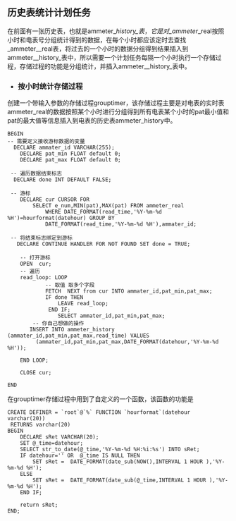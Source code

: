 ## 历史表统计计划任务

在前面有一张历史表，也就是ammeter\__history_表_，_它是对_ammeter_\_real按照小时和电表号分组统计得到的数据，在每个小时都应该定时去查找_ammeter_\_real表，将过去的一个小时的数据分组得到结果插入到ammeter\__history_表中，所以需要一个计划任务每隔一个小时执行一个存储过程，存储过程的功能是分组统计，并插入ammeter\__history_表中。

* ### 按小时统计存储过程

创建一个带输入参数的存储过程grouptimer，该存储过程主要是对电表的实时表ammeter\_real的数据按照某个小时进行分组得到所有电表某个小时的pat最小值和pat的最大值等信息插入到电表的历史表ammeter\_history中。

```
BEGIN
-- 需要定义接收游标数据的变量 
  DECLARE ammater_id VARCHAR(255);
    DECLARE pat_min FLOAT default 0;
    DECLARE pat_max FLOAT default 0;

 -- 遍历数据结束标志
  DECLARE done INT DEFAULT FALSE;

 -- 游标
    DECLARE cur CURSOR FOR 
        SELECT e_num,MIN(pat),MAX(pat) FROM ammeter_real 
            WHERE DATE_FORMAT(read_time,'%Y-%m-%d %H')=hourformat(datehour) GROUP BY 
            DATE_FORMAT(read_time,'%Y-%m-%d %H'),ammater_id;

 -- 将结束标志绑定到游标
   DECLARE CONTINUE HANDLER FOR NOT FOUND SET done = TRUE;

    -- 打开游标
    OPEN  cur;     
    -- 遍历
    read_loop: LOOP
            -- 取值 取多个字段
            FETCH  NEXT from cur INTO ammater_id,pat_min,pat_max;
            IF done THEN
                LEAVE read_loop;
             END IF;
                SELECT ammater_id,pat_min,pat_max;
        -- 你自己想做的操作
       INSERT INTO ammeter_history (ammater_id,pat_min,pat_max,read_time) VALUES 
         (ammater_id,pat_min,pat_max,DATE_FORMAT(datehour,'%Y-%m-%d %H'));

    END LOOP;

    CLOSE cur;

END
```

在grouptimer存储过程中用到了自定义的一个函数，该函数的功能是

    CREATE DEFINER = `root`@`%` FUNCTION `hourformat`(datehour varchar(20))
     RETURNS varchar(20)
    BEGIN
    	DECLARE sRet VARCHAR(20);
    	SET @_time=datehour;
    	SELECT str_to_date(@_time,'%Y-%m-%d %H:%i:%s') INTO sRet;
    	IF datehour='' OR  @_time IS NULL THEN
    		SET sRet =  DATE_FORMAT(date_sub(NOW(),INTERVAL 1 HOUR ),'%Y-%m-%d %H');
    	ELSE
    		SET sRet =  DATE_FORMAT(date_sub(@_time,INTERVAL 1 HOUR ),'%Y-%m-%d %H');
    	END IF;	

    	return sRet;
    END;





